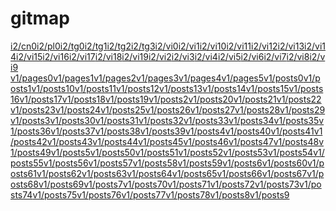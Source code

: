 # gitmap
[i2/cn0](/i2/cn0)[i2/pl0](/i2/pl0)[i2/tg0](/i2/tg0)[i2/tg1](/i2/tg1)[i2/tg2](/i2/tg2)[i2/tg3](/i2/tg3)[i2/vi0](/i2/vi0)[i2/vi1](/i2/vi1)[i2/vi10](/i2/vi10)[i2/vi11](/i2/vi11)[i2/vi12](/i2/vi12)[i2/vi13](/i2/vi13)[i2/vi14](/i2/vi14)[i2/vi15](/i2/vi15)[i2/vi16](/i2/vi16)[i2/vi17](/i2/vi17)[i2/vi18](/i2/vi18)[i2/vi19](/i2/vi19)[i2/vi2](/i2/vi2)[i2/vi3](/i2/vi3)[i2/vi4](/i2/vi4)[i2/vi5](/i2/vi5)[i2/vi6](/i2/vi6)[i2/vi7](/i2/vi7)[i2/vi8](/i2/vi8)[i2/vi9](/i2/vi9])
[v1/pages0](/v1/pages0)[v1/pages1](/v1/pages1)[v1/pages2](/v1/pages2)[v1/pages3](/v1/pages3)[v1/pages4](/v1/pages4)[v1/pages5](/v1/pages5)[v1/posts0](/v1/posts0)[v1/posts1](/v1/posts1)[v1/posts10](/v1/posts10)[v1/posts11](/v1/posts11)[v1/posts12](/v1/posts12)[v1/posts13](/v1/posts13)[v1/posts14](/v1/posts14)[v1/posts15](/v1/posts15)[v1/posts16](/v1/posts16)[v1/posts17](/v1/posts17)[v1/posts18](/v1/posts18)[v1/posts19](/v1/posts19)[v1/posts2](/v1/posts2)[v1/posts20](/v1/posts20)[v1/posts21](/v1/posts21)[v1/posts22](/v1/posts22)[v1/posts23](/v1/posts23)[v1/posts24](/v1/posts24)[v1/posts25](/v1/posts25)[v1/posts26](/v1/posts26)[v1/posts27](/v1/posts27)[v1/posts28](/v1/posts28)[v1/posts29](/v1/posts29)[v1/posts3](/v1/posts3)[v1/posts30](/v1/posts30)[v1/posts31](/v1/posts31)[v1/posts32](/v1/posts32)[v1/posts33](/v1/posts33)[v1/posts34](/v1/posts34)[v1/posts35](/v1/posts35)[v1/posts36](/v1/posts36)[v1/posts37](/v1/posts37)[v1/posts38](/v1/posts38)[v1/posts39](/v1/posts39)[v1/posts4](/v1/posts4)[v1/posts40](/v1/posts40)[v1/posts41](/v1/posts41)[v1/posts42](/v1/posts42)[v1/posts43](/v1/posts43)[v1/posts44](/v1/posts44)[v1/posts45](/v1/posts45)[v1/posts46](/v1/posts46)[v1/posts47](/v1/posts47)[v1/posts48](/v1/posts48)[v1/posts49](/v1/posts49)[v1/posts5](/v1/posts5)[v1/posts50](/v1/posts50)[v1/posts51](/v1/posts51)[v1/posts52](/v1/posts52)[v1/posts53](/v1/posts53)[v1/posts54](/v1/posts54)[v1/posts55](/v1/posts55)[v1/posts56](/v1/posts56)[v1/posts57](/v1/posts57)[v1/posts58](/v1/posts58)[v1/posts59](/v1/posts59)[v1/posts6](/v1/posts6)[v1/posts60](/v1/posts60)[v1/posts61](/v1/posts61)[v1/posts62](/v1/posts62)[v1/posts63](/v1/posts63)[v1/posts64](/v1/posts64)[v1/posts65](/v1/posts65)[v1/posts66](/v1/posts66)[v1/posts67](/v1/posts67)[v1/posts68](/v1/posts68)[v1/posts69](/v1/posts69)[v1/posts7](/v1/posts7)[v1/posts70](/v1/posts70)[v1/posts71](/v1/posts71)[v1/posts72](/v1/posts72)[v1/posts73](/v1/posts73)[v1/posts74](/v1/posts74)[v1/posts75](/v1/posts75)[v1/posts76](/v1/posts76)[v1/posts77](/v1/posts77)[v1/posts78](/v1/posts78)[v1/posts8](/v1/posts8)[v1/posts9](/v1/posts9)
